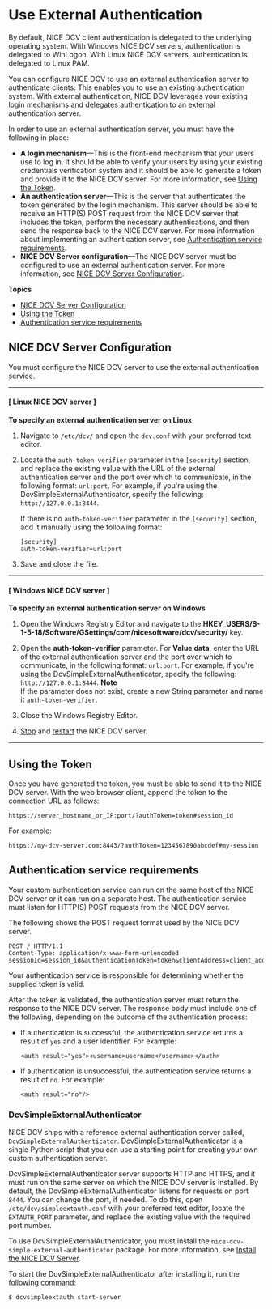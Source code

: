 # Use External Authentication<a name="external-authentication"></a>

By default, NICE DCV client authentication is delegated to the underlying operating system\. With Windows NICE DCV servers, authentication is delegated to WinLogon\. With Linux NICE DCV servers, authentication is delegated to Linux PAM\.

You can configure NICE DCV to use an external authentication server to authenticate clients\. This enables you to use an existing authentication system\. With external authentication, NICE DCV leverages your existing login mechanisms and delegates authentication to an external authentication server\. 

In order to use an external authentication server, you must have the following in place:
+ **A login mechanism**—This is the front\-end mechanism that your users use to log in\. It should be able to verify your users by using your existing credentials verification system and it should be able to generate a token and provide it to the NICE DCV server\. For more information, see [Using the Token](#using-token)\.
+ **An authentication server**—This is the server that authenticates the token generated by the login mechanism\. This server should be able to receive an HTTP\(S\) POST request from the NICE DCV server that includes the token, perform the necessary authentications, and then send the response back to the NICE DCV server\. For more information about implementing an authentication server, see [Authentication service requirements](#configure-authenticator)\.
+ **NICE DCV Server configuration**—The NICE DCV server must be configured to use an external authentication server\. For more information, see [NICE DCV Server Configuration](#configure-server)\.

**Topics**
+ [NICE DCV Server Configuration](#configure-server)
+ [Using the Token](#using-token)
+ [Authentication service requirements](#configure-authenticator)

## NICE DCV Server Configuration<a name="configure-server"></a>

You must configure the NICE DCV server to use the external authentication service\.

------
#### [ Linux NICE DCV server ]

**To specify an external authentication server on Linux**

1. Navigate to `/etc/dcv/` and open the `dcv.conf` with your preferred text editor\.

1. Locate the `auth-token-verifier` parameter in the `[security]` section, and replace the existing value with the URL of the external authentication server and the port over which to communicate, in the following format: `url:port`\. For example, if you're using the DcvSimpleExternalAuthenticator, specify the following: `http://127.0.0.1:8444`\.

   If there is no `auth-token-verifier` parameter in the `[security]` section, add it manually using the following format:

   ```
   [security] 
   auth-token-verifier=url:port
   ```

1. Save and close the file\.

------
#### [ Windows NICE DCV server ]

**To specify an external authentication server on Windows**

1. Open the Windows Registry Editor and navigate to the **HKEY\_USERS/S\-1\-5\-18/Software/GSettings/com/nicesoftware/dcv/security/** key\.

1. Open the **auth\-token\-verifier** parameter\. For **Value data**, enter the URL of the external authentication server and the port over which to communicate, in the following format: `url:port`\. For example, if you're using the DcvSimpleExternalAuthenticator, specify the following: `http://127.0.0.1:8444`\.
**Note**  
If the parameter does not exist, create a new String parameter and name it `auth-token-verifier`\.

1. Close the Windows Registry Editor\.

1. [Stop](manage-stop.md) and [restart](manage-start.md) the NICE DCV server\.

------

## Using the Token<a name="using-token"></a>

Once you have generated the token, you must be able to send it to the NICE DCV server\. With the web browser client, append the token to the connection URL as follows:

```
https://server_hostname_or_IP:port/?authToken=token#session_id
```

For example:

```
https://my-dcv-server.com:8443/?authToken=1234567890abcdef#my-session
```

## Authentication service requirements<a name="configure-authenticator"></a>

Your custom authentication service can run on the same host of the NICE DCV server or it can run on a separate host\. The authentication service must listen for HTTP\(S\) POST requests from the NICE DCV server\.

The following shows the POST request format used by the NICE DCV server\.

```
POST / HTTP/1.1
Content-Type: application/x-www-form-urlencoded
sessionId=session_id&authenticationToken=token&clientAddress=client_address
```

Your authentication service is responsible for determining whether the supplied token is valid\.

After the token is validated, the authentication server must return the response to the NICE DCV server\. The response body must include one of the following, depending on the outcome of the authentication process:
+ If authentication is successful, the authentication service returns a result of `yes` and a user identifier\. For example:

  ```
  <auth result="yes"><username>username</username></auth>
  ```
+ If authentication is unsuccessful, the authentication service returns a result of `no`\. For example:

  ```
  <auth result="no"/>
  ```

### DcvSimpleExternalAuthenticator<a name="simple-auth"></a>

NICE DCV ships with a reference external authentication server called, `DcvSimpleExternalAuthenticator`\. DcvSimpleExternalAuthenticator is a single Python script that you can use a starting point for creating your own custom authentication server\.

DcvSimpleExternalAuthenticator server supports HTTP and HTTPS, and it must run on the same server on which the NICE DCV server is installed\. By default, the DcvSimpleExternalAuthenticator listens for requests on port `8444`\. You can change the port, if needed\. To do this, open `/etc/dcv/simpleextauth.conf` with your preferred text editor, locate the `EXTAUTH_PORT` parameter, and replace the existing value with the required port number\.

To use DcvSimpleExternalAuthenticator, you must install the `nice-dcv-simple-external-authenticator` package\. For more information, see [Install the NICE DCV Server](setting-up-installing-linux-server.md#linux-server-install)\.

To start the DcvSimpleExternalAuthenticator after installing it, run the following command:

```
$ dcvsimpleextauth start-server
```
